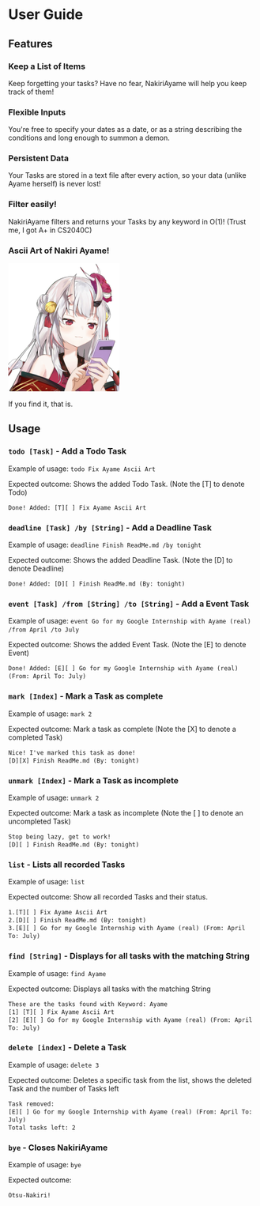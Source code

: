 # User Guide

## Features

### Keep a List of Items

Keep forgetting your tasks? Have no fear, NakiriAyame will help you keep track of them!

### Flexible Inputs

You're free to specify your dates as a date, or as a string describing the conditions and long enough to summon a demon.

### Persistent Data

Your Tasks are stored in a text file after every action, so your data (unlike Ayame herself) is never lost!

### Filter easily!

NakiriAyame filters and returns your Tasks by any keyword in O(1)! (Trust me, I got A+ in CS2040C)

### Ascii Art of Nakiri Ayame!

![Picture of Ayame](https://github.com/BenjaminPoh/ip/blob/master/assets/yammers.png?raw=true)

If you find it, that is.

## Usage

### `todo [Task]` - Add a Todo Task

Example of usage:  `todo Fix Ayame Ascii Art`

Expected outcome: Shows the added Todo Task. (Note the [T] to denote Todo)

```
Done! Added: [T][ ] Fix Ayame Ascii Art
```

### `deadline [Task] /by [String]` - Add a Deadline Task

Example of usage:  `deadline Finish ReadMe.md /by tonight`

Expected outcome: Shows the added Deadline Task. (Note the [D] to denote Deadline)

```
Done! Added: [D][ ] Finish ReadMe.md (By: tonight)
```

### `event [Task] /from [String] /to [String]` - Add a Event Task

Example of usage:  `event Go for my Google Internship with Ayame (real) /from April /to July`

Expected outcome: Shows the added Event Task. (Note the [E] to denote Event)

```
Done! Added: [E][ ] Go for my Google Internship with Ayame (real) (From: April To: July)
```

### `mark [Index]` - Mark a Task as complete

Example of usage:  `mark 2`

Expected outcome: Mark a task as complete (Note the [X] to denote a completed Task)

```
Nice! I've marked this task as done!
[D][X] Finish ReadMe.md (By: tonight)
```

### `unmark [Index]` - Mark a Task as incomplete

Example of usage:  `unmark 2`

Expected outcome: Mark a task as incomplete (Note the [ ] to denote an uncompleted Task)

```
Stop being lazy, get to work!
[D][ ] Finish ReadMe.md (By: tonight)
```

### `list` - Lists all recorded Tasks

Example of usage:  `list`

Expected outcome: Show all recorded Tasks and their status.

```
1.[T][ ] Fix Ayame Ascii Art
2.[D][ ] Finish ReadMe.md (By: tonight)
3.[E][ ] Go for my Google Internship with Ayame (real) (From: April To: July)
```

### `find [String]` - Displays for all tasks with the matching String

Example of usage:  `find Ayame`

Expected outcome: Displays all tasks with the matching String

```
These are the tasks found with Keyword: Ayame
[1] [T][ ] Fix Ayame Ascii Art
[2] [E][ ] Go for my Google Internship with Ayame (real) (From: April To: July)
```

### `delete [index]` - Delete a Task

Example of usage:  `delete 3`

Expected outcome: Deletes a specific task from the list, shows the deleted Task and the number of Tasks left

```
Task removed:
[E][ ] Go for my Google Internship with Ayame (real) (From: April To: July)
Total tasks left: 2
```

### `bye` - Closes NakiriAyame

Example of usage:  `bye`

Expected outcome:

```
Otsu-Nakiri!
```